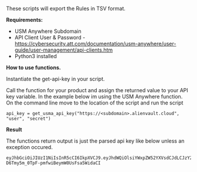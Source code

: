 These scripts will export the Rules in TSV format.

**Requirements:**

- USM Anywhere Subdomain
- API Client User & Password - https://cybersecurity.att.com/documentation/usm-anywhere/user-guide/user-management/api-clients.htm
- Python3 installed


**How to use functions.**

Instantiate the get-api-key in your script.

Call the function for your product and assign the returned value to your API key variable. In the example below im using the USM Anywhere function.
On the command line move to the location of the script and run the script

	api_key = get_usma_api_key("https://<subdomain>.alienvault.cloud", "user", "secret")

**Result**

The functions return output is just the parsed api key like below unless an exception occured.

	eyJhbGciOiJIUzI1NiIsInR5cCI6IkpXVCJ9.eyJhdWQiOlsiYWxpZW52YXVsdCJdLCJzY29wZSI6WyJ0cnVzdCIsInJlYWQiLCJ3cml0ZSJdLCJleHAiOjE2MzM1MTQ1MzUsImF1dGhvcml0aWVzIjpbIlJPTEVfbXNzcCIsIlJPTEVfbWFuYWdlciJdLCJqdGkiOiJlMzVhNjgxNy0xYzQ0LTRjZTctYWNhNy02OTc3ZDc2M2YxODYiLCJjbGllbnRfaWQiOiJha2VsbHkifQ.akGlfy-D6Tmy5m_0TpF-pmfwiBeymW0UsFsa5WidaCI



